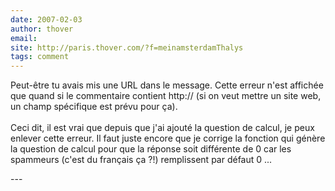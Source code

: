 ```yaml
---
date: 2007-02-03
author: thover
email: 
site: http://paris.thover.com/?f=meinamsterdamThalys
tags: comment
---
```


<p>Peut-être tu avais mis une URL dans le message. Cette erreur n'est affichée que quand si le commentaire contient http:// (si on veut mettre un site web, un champ spécifique est prévu pour ça).<br />
<br />
Ceci dit, il est vrai que depuis que j'ai ajouté la question de calcul, je peux enlever cette erreur. Il faut juste encore que je corrige la fonction qui génère la question de calcul pour que la réponse soit différente de 0 car les spammeurs (c'est du français ça ?!) remplissent par défaut 0 ...</p>
---